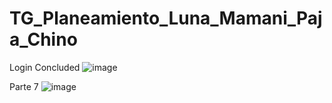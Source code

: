 # TG_Planeamiento_Luna_Mamani_Paja_Chino
Login Concluded
![image](https://github.com/user-attachments/assets/4de756d9-2b75-473c-94e0-b908e49dbaff)

Parte 7 
![image](https://github.com/user-attachments/assets/4ad9fddf-d82a-4bbe-9260-df1f9bdd2069)
